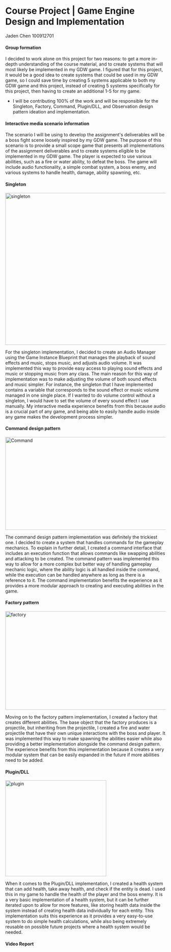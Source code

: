 # Course Project | Game Engine Design and Implementation
Jaden Chen 100912701

#### Group formation
I decided to work alone on this project for two reasons: to get a more in-depth understanding of the course material, and to create systems that will most likely be implemented in my GDW game. I figured that for this project, it would be a good idea to create systems that could be used in my GDW game, so 
I could save time by creating 5 systems applicable to both my GDW game and this project, instead of creating 5 systems specifically for this project, then having to create an additional 1-5 for my game.

- I will be contributing 100% of the work and will be responsible for the Singleton, Factory, Command, Plugin/DLL, and Observation design pattern ideation and implementation.

#### Interactive media scenario information
The scenario I will be using to develop the assignment's deliverables will be a boss fight scene loosely inspired by my GDW game. The purpose of this scenario is to provide a small scope game that presents all implementations of the assignment deliverables and to create systems eligible to be implemented in my GDW game. 
The player is expected to use various abilities, such as a fire or water ability, to defeat the boss. The game will include audio functionality, a simple combat system, a boss enemy, and various systems to handle health, damage, ability spawning, etc.

#### Singleton
<img width="700" height="478" alt="singleton" src="https://github.com/user-attachments/assets/18eae267-eb6e-4194-b172-7a32c30be148" />

For the singleton implementation, I decided to create an Audio Manager using the Game Instance Blueprint that manages the playback of sound effects and music, stops music, and adjusts audio volume.
It was implemented this way to provide easy access to playing sound effects and music or stopping music from any class. The main reason for this way of implementation was to make adjusting the volume of both sound effects and music simpler.
For instance, the singleton that I have implemented contains a variable that corresponds to the sound effect or music volume managed in one single place. If I wanted to do volume control without a singleton, I would have to set the volume of every sound effect I use manually.
My interactive media experience benefits from this because audio is a crucial part of any game, and being able to easily handle audio inside any game makes the development process simpler.

#### Command design pattern
<img width="1224" height="292" alt="Command" src="https://github.com/user-attachments/assets/9f762956-59e2-488e-8fec-f9226eb39de4" />

The command design pattern implementation was definitely the trickiest one. I decided to create a system that handles commands for the gameplay mechanics. To explain in further detail, I created a command interface that includes an execution function that allows commands like swapping abilities and attacking to be created.
The command pattern was implemented this way to allow for a more complex but better way of handling gameplay mechanic logic, where the ability logic is all handled inside the command, while the execution can be handled anywhere as long as there is a reference to it. 
The command implementation benefits the experience as it provides a more modular approach to creating and executing abilities in the game.

#### Factory pattern
<img width="797" height="310" alt="factory" src="https://github.com/user-attachments/assets/5edf21e8-9e4d-4fb3-a9d0-86160b822776" />

Moving on to the factory pattern implementation, I created a factory that creates different abilities. The base object that the factory produces is a projectile, but inheriting from the projectile, I created a fire and water projectile that have their own unique interactions with the boss and player.
It was implemented this way to make spawning the abilities easier while also providing a better implementation alongside the command design pattern. The experience benefits from this implementation because it creates a very modular system that can be easily expanded in the future if more abilities need to be added.

#### Plugin/DLL
<img width="317" height="302" alt="plugin" src="https://github.com/user-attachments/assets/d2ee53c0-cd19-4832-9a74-198f32a6f4c2" />

When it comes to the Plugin/DLL implementation, I created a health system that can add health, take away health, and check if the entity is dead. I used this in my game to handle the health of the player and the boss enemy. It is a very basic implementation of a health system, but it can be further iterated upon to allow for more features, like storing health data inside the system instead of creating health data individually for each entity. This implementation suits this experience as it provides a very easy-to-use system to do simple health calculations, while also being extremely reusable on possible future projects where a health system would be needed.

#### Video Report
